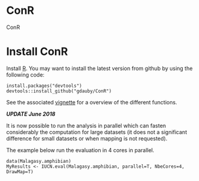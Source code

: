 # ConR
ConR


# Install ConR

Install [R](https://cran.r-project.org/).
You may want to install the latest version from github by using the following code:

```
install.packages("devtools")
devtools::install_github("gdauby/ConR")
```


See the associated [vignette](https://CRAN.R-project.org/package=ConR/vignettes/my-vignette.html) for a overview of the different functions.


*__UPDATE June 2018__*

It is now possible to run the analysis in parallel which can fasten considerably the computation for large datasets (it does not a significant difference for small datasets or when mapping is not requested).

The example below run the evaluation in 4 cores in parallel.

```
data(Malagasy.amphibian)
MyResults <- IUCN.eval(Malagasy.amphibian, parallel=T, NbeCores=4, DrawMap=T)
```





